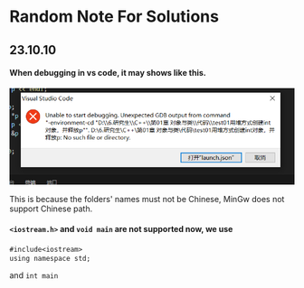 # Random Note For Solutions

## 23.10.10
#### When debugging in vs code, it may shows like this.

![](pics/1.png)

This is because the folders' names must not be Chinese, MinGw does not support Chinese path.


#### `<iostream.h>` and `void main` are not supported now, we use  

    #include<iostream>
    using namespace std;

and `int main`

